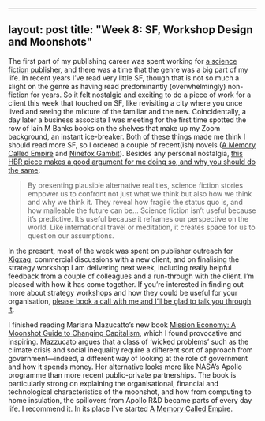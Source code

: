  ---
layout: post
title:  "Week 8: SF, Workshop Design and Moonshots"
---

The first part of my publishing career was spent working for <a href="https://www.orbitbooks.net">a science fiction publisher</a>, and there was a time that the genre was a big part of my life. In recent years I’ve read very little SF, though that is not so much a slight on the genre as having read predominantly (overwhelmingly) non-fiction for years. So it felt nostalgic and exciting to do a piece of work for a client this week that touched on SF, like revisiting a city where you once lived and seeing the mixture of the familiar and the new. Coincidentally, a day later a business associate I was meeting for the first time spotted the row of Iain M Banks books on the shelves that make up my Zoom background, an instant ice-breaker. Both of these things made me think I should read more SF, so I ordered a couple of recent(ish) novels (<a href="https://www.arkadymartine.net/novels">A Memory Called Empire</a> and <a href="https://www.yoonhalee.com/?p=742">Ninefox Gambit</a>). Besides any personal nostalgia, <a href="https://hbr.org/2017/07/why-business-leaders-need-to-read-more-science-fiction">this HBR piece makes a good argument for me doing so, and why you should do the same</a>:

<blockquote>By presenting plausible alternative realities, science fiction stories empower us to confront not just what we think but also how we think and why we think it. They reveal how fragile the status quo is, and how malleable the future can be... Science fiction isn’t useful because it’s predictive. It’s useful because it reframes our perspective on the world. Like international travel or meditation, it creates space for us to question our assumptions.</blockquote>

In the present, most of the week was spent on publisher outreach for <a href="https://www.xigxag.co.uk">Xigxag</a>, commercial discussions with a new client, and on finalising the strategy workshop I am delivering next week, including really helpful feedback from a couple of colleagues and a run-through with the client. I’m pleased with how it has come together. If you’re interested in finding out more about strategy workshops and how they could be useful for your organisation, <a href="https://calendly.com/outsidecontext">please book a call with me and I’ll be glad to talk you through it</a>. 

I finished reading Mariana Mazucatto’s new book <a href="https://marianamazzucato.com/books/mission-economy">Mission Economy: A Moonshot Guide to Changing Capitalism</a>, which I found provocative and inspiring. Mazzucato argues that a class of ‘wicked problems’ such as the climate crisis and social inequality require a different sort of approach from government&#8212;indeed, a different way of looking at the role of government and how it spends money. Her alternative looks more like NASA’s Apollo programme than more recent public-private partnerships. The book is particularly strong on explaining the organisational, financial and technological characteristics of the moonshot, and how from computing to home insulation, the spillovers from Apollo R&D became parts of every day life. I recommend it. In its place I’ve started <a href="https://www.arkadymartine.net/novels">A Memory Called Empire</a>. 
